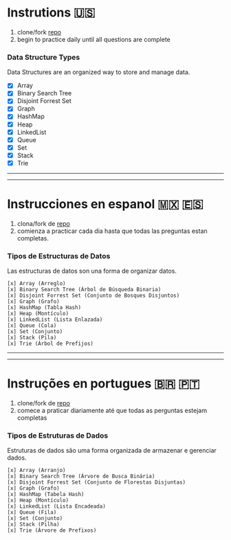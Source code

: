 # Instrutions 🇺🇸
1. clone/fork [repo](https://github.com/coderzparadise/DataStructure.git)
2. begin to practice daily until all questions are complete

### Data Structure Types
Data Structures are an organized way to store and manage data.

- [x] Array
- [x] Binary Search Tree
- [x] Disjoint Forrest Set
- [x] Graph
- [x] HashMap
- [x] Heap
- [x] LinkedList
- [x] Queue
- [x] Set
- [x] Stack
- [x] Trie

---
---

# Instrucciones en espanol 🇲🇽 🇪🇸

1. clona/fork de [repo](https://github.com/coderzparadise/DataStructure.git)
2. comienza a practicar cada dia hasta que todas las preguntas estan completas.

### Tipos de Estructuras de Datos
Las estructuras de datos son una forma de organizar datos.

    [x] Array (Arreglo)
    [x] Binary Search Tree (Árbol de Búsqueda Binaria)
    [x] Disjoint Forrest Set (Conjunto de Bosques Disjuntos)
    [x] Graph (Grafo)
    [x] HashMap (Tabla Hash)
    [x] Heap (Montículo)
    [x] LinkedList (Lista Enlazada)
    [x] Queue (Cola)
    [x] Set (Conjunto)
    [x] Stack (Pila)
    [x] Trie (Árbol de Prefijos)
---
---

# Instruções en portugues 🇧🇷 🇵🇹
1. clone/fork de [repo](https://github.com/coderzparadise/DataStructure.git)
2. comece a praticar diariamente até que todas as perguntas estejam completas

### Tipos de Estruturas de Dados
Estruturas de dados são uma forma organizada de armazenar e gerenciar dados.

    [x] Array (Arranjo)
    [x] Binary Search Tree (Árvore de Busca Binária)
    [x] Disjoint Forrest Set (Conjunto de Florestas Disjuntas)
    [x] Graph (Grafo)
    [x] HashMap (Tabela Hash)
    [x] Heap (Montículo)
    [x] LinkedList (Lista Encadeada)
    [x] Queue (Fila)
    [x] Set (Conjunto)
    [x] Stack (Pilha)
    [x] Trie (Árvore de Prefixos)
